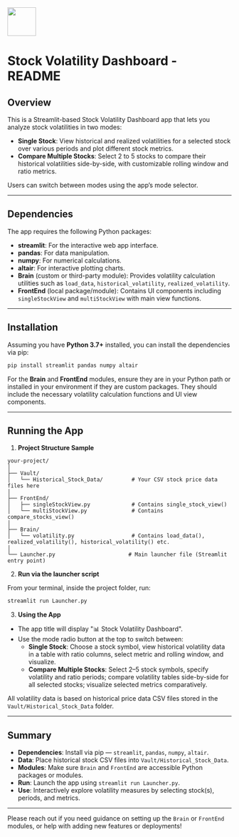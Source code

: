 <img src="https://r2cdn.perplexity.ai/pplx-full-logo-primary-dark%402x.png" style="height:64px;margin-right:32px"/>

# Stock Volatility Dashboard - README

## Overview

This is a Streamlit-based Stock Volatility Dashboard app that lets you analyze stock volatilities in two modes:

- **Single Stock**: View historical and realized volatilities for a selected stock over various periods and plot different stock metrics.
- **Compare Multiple Stocks**: Select 2 to 5 stocks to compare their historical volatilities side-by-side, with customizable rolling window and ratio metrics.

Users can switch between modes using the app’s mode selector.

***

## Dependencies

The app requires the following Python packages:

- **streamlit**: For the interactive web app interface.
- **pandas**: For data manipulation.
- **numpy**: For numerical calculations.
- **altair**: For interactive plotting charts.
- **Brain** (custom or third-party module): Provides volatility calculation utilities such as `load_data`, `historical_volatility`, `realized_volatility`.
- **FrontEnd** (local package/module): Contains UI components including `singleStockView` and `multiStockView` with main view functions.

***

## Installation

Assuming you have **Python 3.7+** installed, you can install the dependencies via pip:

```bash
pip install streamlit pandas numpy altair
```

For the **Brain** and **FrontEnd** modules, ensure they are in your Python path or installed in your environment if they are custom packages. They should include the necessary volatility calculation functions and UI view components.

***

## Running the App

1. **Project Structure Sample**
```
your-project/
│
├── Vault/
│   └── Historical_Stock_Data/         # Your CSV stock price data files here
│
├── FrontEnd/
│   ├── singleStockView.py             # Contains single_stock_view()
│   └── multiStockView.py              # Contains compare_stocks_view()
│
├── Brain/
│   └── volatility.py                  # Contains load_data(), realized_volatility(), historical_volatility() etc.
│
└── Launcher.py                       # Main launcher file (Streamlit entry point)
```

2. **Run via the launcher script**

From your terminal, inside the project folder, run:

```bash
streamlit run Launcher.py
```

3. **Using the App**

- The app title will display "📊 Stock Volatility Dashboard".
- Use the mode radio button at the top to switch between:
    - **Single Stock**: Choose a stock symbol, view historical volatility data in a table with ratio columns, select metric and rolling window, and visualize.
    - **Compare Multiple Stocks**: Select 2–5 stock symbols, specify volatility and ratio periods; compare volatility tables side-by-side for all selected stocks; visualize selected metrics comparatively.

All volatility data is based on historical price data CSV files stored in the `Vault/Historical_Stock_Data` folder.

***

## Summary

- **Dependencies**: Install via pip — `streamlit`, `pandas`, `numpy`, `altair`.
- **Data**: Place historical stock CSV files into `Vault/Historical_Stock_Data`.
- **Modules**: Make sure `Brain` and `FrontEnd` are accessible Python packages or modules.
- **Run**: Launch the app using `streamlit run Launcher.py`.
- **Use**: Interactively explore volatility measures by selecting stock(s), periods, and metrics.

***

Please reach out if you need guidance on setting up the `Brain` or `FrontEnd` modules, or help with adding new features or deployments!

